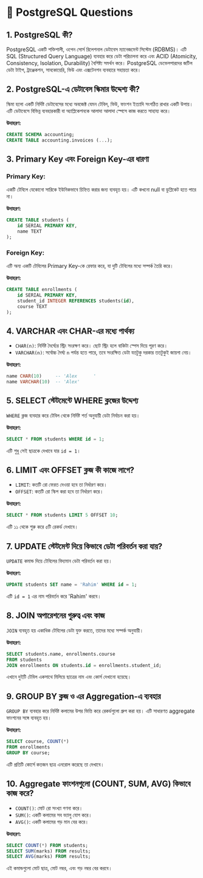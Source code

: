 # 📘 PostgreSQL Questions 

## 1. PostgreSQL কী?
PostgreSQL একটি শক্তিশালী, ওপেন সোর্স রিলেশনাল ডেটাবেস ম্যানেজমেন্ট সিস্টেম (RDBMS)। এটি SQL (Structured Query Language) ব্যবহার করে ডেটা পরিচালনা করে এবং ACID (Atomicity, Consistency, Isolation, Durability) বৈশিষ্ট্য সমর্থন করে। PostgreSQL ডেভেলপারদের জটিল ডেটা টাইপ, ট্রাঞ্জেকশন, সাবকোয়েরি, ভিউ এবং এক্সটেনশন ব্যবহারে সহায়তা করে।

## 2. PostgreSQL-এ ডেটাবেস স্কিমার উদ্দেশ্য কী?
স্কিমা হলো একটি নির্দিষ্ট ডেটাবেসের মধ্যে অবজেক্ট যেমন টেবিল, ভিউ, ফাংশন ইত্যাদি সংগঠিত রাখার একটি উপায়। এটি ডেটাবেসে বিভিন্ন ব্যবহারকারী বা অ্যাপ্লিকেশনকে আলাদা আলাদা স্পেসে কাজ করতে সাহায্য করে।

**উদাহরণ:**
```sql
CREATE SCHEMA accounting;
CREATE TABLE accounting.invoices (...);
```

## 3. Primary Key এবং Foreign Key-এর ধারণা

### Primary Key:
একটি টেবিলে যেকোনো সারিকে ইউনিকভাবে চিহ্নিত করার জন্য ব্যবহৃত হয়। এটি কখনো null বা ডুপ্লিকেট হতে পারে না।

**উদাহরণ:**
```sql
CREATE TABLE students (
    id SERIAL PRIMARY KEY,
    name TEXT
);
```

### Foreign Key:
এটি অন্য একটি টেবিলের Primary Key-কে রেফার করে, যা দুটি টেবিলের মধ্যে সম্পর্ক তৈরি করে।

**উদাহরণ:**
```sql
CREATE TABLE enrollments (
    id SERIAL PRIMARY KEY,
    student_id INTEGER REFERENCES students(id),
    course TEXT
);
```

## 4. VARCHAR এবং CHAR-এর মধ্যে পার্থক্য

- `CHAR(n)`: নির্দিষ্ট দৈর্ঘ্যের স্ট্রিং সংরক্ষণ করে। ছোট স্ট্রিং হলে বাকিটা স্পেস দিয়ে পূরণ করে।
- `VARCHAR(n)`: সর্বোচ্চ দৈর্ঘ্য `n` পর্যন্ত হতে পারে, তবে সংরক্ষিত ডেটা যতটুকু দরকার ততটুকুই জায়গা নেয়।

**উদাহরণ:**
```sql
name CHAR(10)     -- 'Alex      '
name VARCHAR(10)  -- 'Alex'
```

## 5. SELECT স্টেটমেন্টে WHERE ক্লজের উদ্দেশ্য
`WHERE` ক্লজ ব্যবহার করে টেবিল থেকে নির্দিষ্ট শর্ত অনুযায়ী ডেটা নির্বাচন করা হয়।

**উদাহরণ:**
```sql
SELECT * FROM students WHERE id = 1;
```
এটি শুধু সেই ছাত্রকে দেখাবে যার `id = 1`।

## 6. LIMIT এবং OFFSET ক্লজ কী কাজে লাগে?
- `LIMIT`: কতটি রো ফেরত দেওয়া হবে তা নির্ধারণ করে।
- `OFFSET`: কতটি রো স্কিপ করা হবে তা নির্ধারণ করে।

**উদাহরণ:**
```sql
SELECT * FROM students LIMIT 5 OFFSET 10;
```
এটি ১১ থেকে শুরু করে ৫টি রেকর্ড দেখাবে।

## 7. UPDATE স্টেটমেন্ট দিয়ে কিভাবে ডেটা পরিবর্তন করা যায়?
`UPDATE` কমান্ড দিয়ে টেবিলের বিদ্যমান ডেটা পরিবর্তন করা হয়।

**উদাহরণ:**
```sql
UPDATE students SET name = 'Rahim' WHERE id = 1;
```
এটি `id = 1` এর নাম পরিবর্তন করে 'Rahim' করবে।

## 8. JOIN অপারেশনের গুরুত্ব এবং কাজ
`JOIN` ব্যবহৃত হয় একাধিক টেবিলের ডেটা যুক্ত করতে, তাদের মধ্যে সম্পর্ক অনুযায়ী।

**উদাহরণ:**
```sql
SELECT students.name, enrollments.course
FROM students
JOIN enrollments ON students.id = enrollments.student_id;
```
এখানে দুইটি টেবিল একসাথে মিলিয়ে ছাত্রের নাম এবং কোর্স দেখানো হয়েছে।

## 9. GROUP BY ক্লজ ও এর Aggregation-এ ব্যবহার
`GROUP BY` ব্যবহার করে নির্দিষ্ট কলামের উপর ভিত্তি করে রেকর্ডগুলো গ্রুপ করা হয়। এটি সাধারণত aggregate ফাংশনের সঙ্গে ব্যবহৃত হয়।

**উদাহরণ:**
```sql
SELECT course, COUNT(*)
FROM enrollments
GROUP BY course;
```
এটি প্রতিটি কোর্সে কতজন ছাত্র এনরোল করেছে তা দেখাবে।

## 10. Aggregate ফাংশনগুলো (COUNT, SUM, AVG) কিভাবে কাজ করে?

- `COUNT()`: মোট রো সংখ্যা গণনা করে।
- `SUM()`: একটি কলামের সব ভ্যালু যোগ করে।
- `AVG()`: একটি কলামের গড় মান বের করে।

**উদাহরণ:**
```sql
SELECT COUNT(*) FROM students;
SELECT SUM(marks) FROM results;
SELECT AVG(marks) FROM results;
```
এই কমান্ডগুলো মোট ছাত্র, মোট নম্বর, এবং গড় নম্বর বের করবে।
